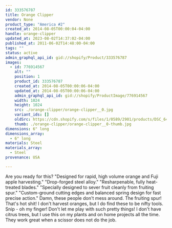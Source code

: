```yaml
---
id: 333576787
title: Orange Clipper
vendor: None
product_type: "America #2"
created_at: 2014-08-05T00:00:04-04:00
handle: orange-clipper
updated_at: 2023-08-02T14:37:02-04:00
published_at: 2011-06-02T14:48:00-04:00
tags: ""
status: active
admin_graphql_api_id: gid://shopify/Product/333576787
images:
  - id: 776914567
    alt: ""
    position: 1
    product_id: 333576787
    created_at: 2014-08-05T00:00:06-04:00
    updated_at: 2014-08-05T00:00:06-04:00
    admin_graphql_api_id: gid://shopify/ProductImage/776914567
    width: 1024
    height: 1024
    src: ./orange-clipper/orange-clipper__0.jpg
    variant_ids: []
    oldSrc: https://cdn.shopify.com/s/files/1/0589/2901/products/DSC_6458_orangeclippers.jpeg?v=1407211206
    thumb: ./orange-clipper/orange-clipper__0-thumb.jpg
dimensions: 6" long
dimensions_array:
  - 6" long
materials: Steel
materials_array:
  - Steel
provenance: USA

---
```


Are you ready for this? "Designed for rapid, high volume orange and Fuji apple harvesting." "Drop-forged steel alloy." "Resharpenable, fully heat-treated blades." "Specially designed to sever fruit cleanly from fruiting spur." "Custom-ground cutting edges and balanced spring design for fast precise action." Damn, these people don't mess around. The fruiting spur! That's hot shit! I don't harvest oranges, but I do find these to be nifty tools. Snip - oh my finger! Don't let me play with such pretty things! I don't have citrus trees, but I use this on my plants and on home projects all the time. They work great when a scissor does not do the job.